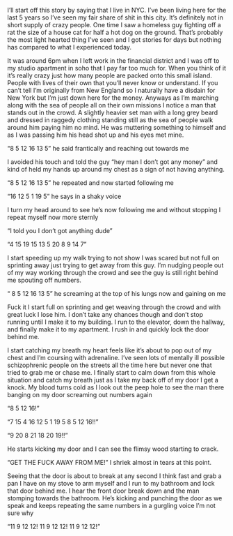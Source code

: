 I’ll start off this story by saying that I live in NYC. I’ve been living here for the last 5 years so I’ve seen my fair share of shit in this city. It’s definitely not in short supply of crazy people. One time I saw a homeless guy fighting off a rat the size of a house cat for half a hot dog on the ground. That’s probably the most light hearted thing I’ve seen and I got stories for days but nothing has compared to what I experienced today. 

It was around 6pm when I left work in the financial district and I was off to my studio apartment in soho that I pay far too much for. When you think of it it’s really crazy just how many people are packed onto this small island. People with lives of their own that you’ll never know or understand. If you can’t tell I’m originally from New England so I naturally have a disdain for New York but I’m just down here for the money. Anyways as I’m marching along with the sea of people all on their own missions I notice a man that stands out in the crowd. A slightly heavier set man with a long grey beard and dressed in raggedy clothing standing still as the sea of people walk around him paying him no mind. He was muttering something to himself and as I was passing him his head shot up and his eyes met mine. 

“8 5 12 16 13 5” he said frantically and reaching out towards me 

I avoided his touch and told the guy “hey man I don’t got any money” and kind of held my hands up around my chest as a sign of not having anything. 

“8 5 12 16 13 5” he repeated and now started following me 

“16 12 5 1 19 5” he says in a shaky voice 

I turn my head around to see he’s now following me and without stopping I repeat myself now more sternly 

“I told you I don’t got anything dude”

“4 15 19 15 13 5 20 8 9 14 7” 

I start speeding up my walk trying to not show I was scared but not full on sprinting away just trying to get away from this guy. I’m nudging people out of my way working through the crowd and see the guy is still right behind me spouting off numbers.

“ 8 5 12 16 13 5” he screaming at the top of his lungs now and gaining on me 

Fuck it I start full on sprinting and get weaving through the crowd and with great luck I lose him. I don’t take any chances though and don’t stop running until I make it to my building. I run to the elevator, down the hallway, and finally make it to my apartment. I rush in and quickly lock the door behind me. 

I start catching my breath my heart feels like it’s about to pop out of my chest and I’m coursing with adrenaline. I’ve seen lots of mentally ill possible schizophrenic people on the streets all the time here but never one that tried to grab me or chase me. I finally start to calm down from this whole situation and catch my breath just as I take my back off of my door I get a knock. My blood turns cold as I look out the peep hole to see the man there banging on my door screaming out numbers again 

“8 5 12 16!” 

“7 15 4 16 12 5 1 19 5 8 5 12 16!!”

“9 20 8 21 18 20 19!!”

He starts kicking my door and I can see the flimsy wood starting to crack. 

“GET THE FUCK AWAY FROM ME!” I shriek almost in tears at this point. 

Seeing that the door is about to break at any second I think fast and grab a pan I have on my stove to arm myself and I run to my bathroom and lock that door behind me. I hear the front door break down and the man stomping towards the bathroom. He’s kicking and punching the door as we speak and keeps repeating the same numbers in a gurgling voice I’m not sure why

“11 9 12 12! 11 9 12 12! 11 9 12 12!”
